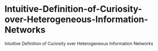 # Intuitive-Definition-of-Curiosity-over-Heterogeneous-Information-Networks
Intuitive Definition of Curiosity over Heterogeneous Information Networks
